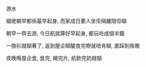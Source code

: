 游水

細佬朝早都係最早起身, 而家成日要人坐佢隔離陪佢瞓

朝早一齊去游, 今日航就算好早起身, 都玩咗成個半鐘

一換衫就瞓著了, 返到屋企瞓醍食完嘢就唔肯瞓, 直踩到夜晚

夜晚喺屋企食, 食完, 睇完片, 航飲完奶就瞓
